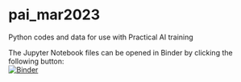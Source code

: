 # pai_mar2023
Python codes and data for use with Practical AI training  

The Jupyter Notebook files can be opened in Binder by clicking the following button:  
[![Binder](https://mybinder.org/badge_logo.svg)](https://mybinder.org/v2/gh/wooihaw/pai_mar2023/main)
